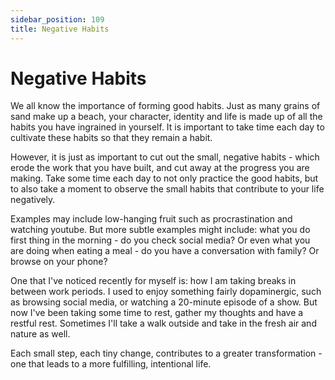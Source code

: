 ```yaml
---
sidebar_position: 109
title: Negative Habits
---
```


# Negative Habits

We all know the importance of forming good habits. Just as many grains of sand
make up a beach, your character, identity and life is made up of all the habits
you have ingrained in yourself. It is important to take time each day to
cultivate these habits so that they remain a habit.

However, it is just as important to cut out the small, negative habits - which
erode the work that you have built, and cut away at the progress you are making.
Take some time each day to not only practice the good habits, but to also take
a moment to observe the small habits that contribute to your life negatively.

Examples may include low-hanging fruit such as procrastination and watching youtube.
But more subtle examples might include: what you do first thing in the morning - do
you check social media? Or even what you are doing when eating a meal -
do you have a conversation with family? Or browse on your phone? 

One that I've noticed recently for myself is: how I am taking breaks in between work
periods. I used to enjoy something fairly dopaminergic, such as browsing social media, or watching
a 20-minute episode of a show. But now I've been taking some time to rest, gather my
thoughts and have a restful rest. Sometimes I'll take a walk outside and take in the
fresh air and nature as well.

Each small step, each tiny change, contributes to a greater transformation - one that leads to a more fulfilling, intentional life.